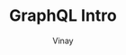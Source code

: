 ---
layout: post
title: "GraphQL Intro"
categories:	[GraphQL,GraphQL.NET,.NET Core]
keywords:
  - GraphQL
  - GraphQL.NET
  - .NET Core
  - C#
comments: true
author: Vinay
---